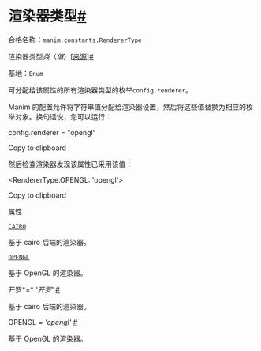 # 渲染器类型[#](#renderertype "此标题的固定链接")

合格名称：`manim.constants.RendererType`

渲染器类型*类*（_值_）[\[来源\]](../_modules/manim/constants.html#RendererType)[#](#manim.constants.RendererType "此定义的固定链接")

基地：`Enum`

可分配给该属性的所有渲染器类型的枚举`config.renderer`。

Manim 的配置允许将字符串值分配给渲染器设置，然后将这些值替换为相应的枚举对象。换句话说，您可以运行：

config.renderer = "opengl"

Copy to clipboard

然后检查渲染器发现该属性已采用该值：

<RendererType.OPENGL: 'opengl'>

Copy to clipboard

属性

[`CAIRO`](#manim.constants.RendererType.CAIRO "manim.constants.RendererType.CAIRO")

基于 cairo 后端的渲染器。

[`OPENGL`](#manim.constants.RendererType.OPENGL "manim.constants.RendererType.OPENGL")

基于 OpenGL 的渲染器。

开罗*=* _'开罗'_ [#](#manim.constants.RendererType.CAIRO "此定义的固定链接")[](#manim.constants.RendererType.CAIRO "此定义的固定链接")

基于 cairo 后端的渲染器。

OPENGL _=_ _'opengl'_ [#](#manim.constants.RendererType.OPENGL "此定义的固定链接")[](#manim.constants.RendererType.OPENGL "此定义的固定链接")

基于 OpenGL 的渲染器。

